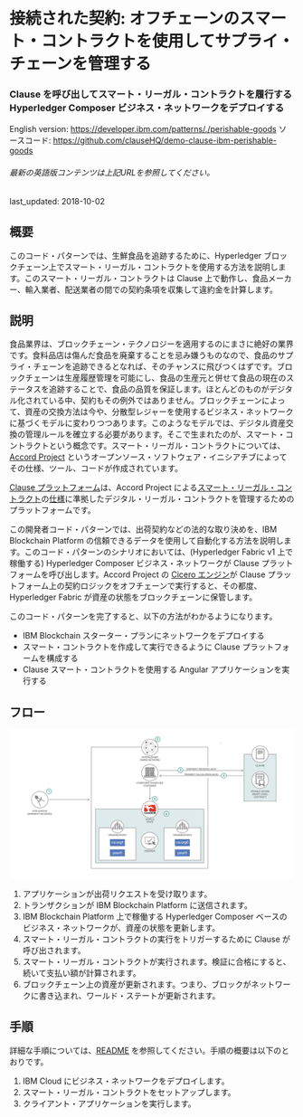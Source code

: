 # 接続された契約: オフチェーンのスマート・コントラクトを使用してサプライ・チェーンを管理する

### Clause を呼び出してスマート・リーガル・コントラクトを履行する Hyperledger Composer ビジネス・ネットワークをデプロイする

English version: https://developer.ibm.com/patterns/./perishable-goods
ソースコード: https://github.com/clauseHQ/demo-clause-ibm-perishable-goods

###### 最新の英語版コンテンツは上記URLを参照してください。
last_updated: 2018-10-02

 
## 概要

このコード・パターンでは、生鮮食品を追跡するために、Hyperledger ブロックチェーン上でスマート・リーガル・コントラクトを使用する方法を説明します。このスマート・リーガル・コントラクトは Clause 上で動作し、食品メーカー、輸入業者、配送業者の間での契約条項を収集して違約金を計算します。

## 説明

食品業界は、ブロックチェーン・テクノロジーを適用するのにまさに絶好の業界です。食料品店は傷んだ食品を廃棄することを忌み嫌うものなので、食品のサプライ・チェーンを追跡できるとなれば、そのチャンスに飛びつくはずです。ブロックチェーンは生産履歴管理を可能にし、食品の生産元と併せて食品の現在のステータスを追跡することで、食品の品質を保証します。ほとんどのものがデジタル化されている中、契約もその例外ではありません。ブロックチェーンによって、資産の交換方法は今や、分散型レジャーを使用するビジネス・ネットワークに基づくモデルに変わりつつあります。このようなモデルでは、デジタル資産交換の管理ルールを確立する必要があります。そこで生まれたのが、スマート・コントラクトという概念です。スマート・リーガル・コントラクトについては、[Accord Project](https://accordproject.org/) というオープンソース・ソフトウェア・イニシアチブによってその仕様、ツール、コードが作成されています。

[Clause プラットフォーム](https://clause.io/)は、Accord Project による[スマート・リーガル・コントラクト](https://medium.com/@Clause/really-smart-and-legal-contracts-a77fcd1d0d10)の[仕様](https://docs.accordproject.org/)に準拠したデジタル・リーガル・コントラクトを管理するためのプラットフォームです。

この開発者コード・パターンでは、出荷契約などの法的な取り決めを、IBM Blockchain Platform の信頼できるデータを使用して自動化する方法を説明します。このコード・パターンのシナリオにおいては、(Hyperledger Fabric v1 上で稼働する) Hyperledger Composer ビジネス・ネットワークが Clause プラットフォームを呼び出します。Accord Project の [Cicero エンジン](https://github.com/accordproject/cicero)が Clause プラットフォーム上の契約ロジックをオフチェーンで実行すると、その都度、Hyperledger Fabric が資産の状態をブロックチェーンに保管します。

このコード・パターンを完了すると、以下の方法がわかるようになります。

* IBM Blockchain スターター・プランにネットワークをデプロイする
* スマート・コントラクトを作成して実行できるように Clause プラットフォームを構成する
* Clause スマート・コントラクトを使用する Angular アプリケーションを実行する

## フロー

![フロー](./images/arch-perishable-goods.png)

1. アプリケーションが出荷リクエストを受け取ります。
1. トランザクションが IBM Blockchain Platform に送信されます。
1. IBM Blockchain Platform 上で稼働する Hyperledger Composer ベースのビジネス・ネットワークが、資産の状態を更新します。
1. スマート・リーガル・コントラクトの実行をトリガーするために Clause が呼び出されます。
1. スマート・リーガル・コントラクトが実行されます。検証に合格にすると、続いて支払い額が計算されます。
1. ブロックチェーン上の資産が更新されます。つまり、ブロックがネットワークに書き込まれ、ワールド・ステートが更新されます。

## 手順

詳細な手順については、[README](https://github.com/clauseHQ/demo-clause-ibm-perishable-goods/blob/master/README.md) を参照してください。手順の概要は以下のとおりです。

1. IBM Cloud にビジネス・ネットワークをデプロイします。
1. スマート・リーガル・コントラクトをセットアップします。
1. クライアント・アプリケーションを実行します。
